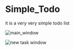 # Simple_Todo

it is a very very simple todo list

![main_window](https://i.imgur.com/UK45Lkb.png)

![new task window](https://i.imgur.com/PVBFppM.png)
